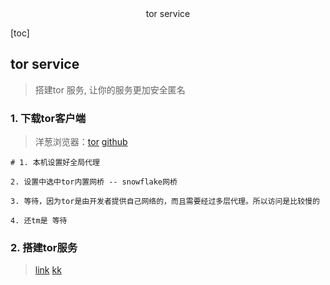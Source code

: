 <center>tor service</center>





[toc]





## tor service

> 搭建tor 服务, 让你的服务更加安全匿名







### 1. 下载tor客户端

> 洋葱浏览器：[tor](https://www.torproject.org/) [github](https://github.com/torproject)



```shell
# 1. 本机设置好全局代理

2. 设置中选中tor内置网桥 -- snowflake网桥 

3. 等待，因为tor是由开发者提供自己网络的，而且需要经过多层代理。所以访问是比较慢的

4. 还tm是 等待
```





### 2. 搭建tor服务

> [link](https://hostalk.net/posts/tor_onion.html)   [kk](https://ssrshare.github.io/2020/02/27/darkweb-webbuild/)







